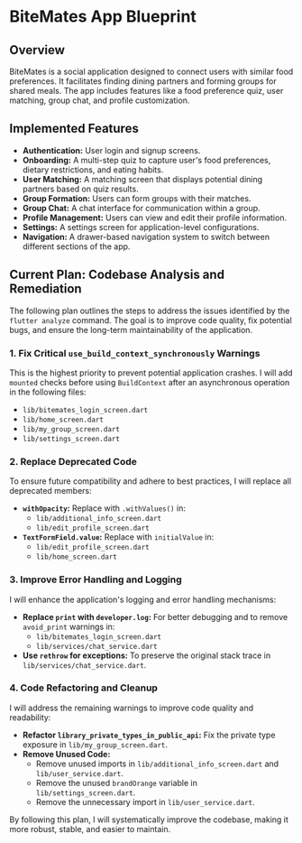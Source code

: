 # BiteMates App Blueprint

## Overview

BiteMates is a social application designed to connect users with similar food preferences. It facilitates finding dining partners and forming groups for shared meals. The app includes features like a food preference quiz, user matching, group chat, and profile customization.

## Implemented Features

*   **Authentication:** User login and signup screens.
*   **Onboarding:** A multi-step quiz to capture user's food preferences, dietary restrictions, and eating habits.
*   **User Matching:** A matching screen that displays potential dining partners based on quiz results.
*   **Group Formation:** Users can form groups with their matches.
*   **Group Chat:** A chat interface for communication within a group.
*   **Profile Management:** Users can view and edit their profile information.
*   **Settings:** A settings screen for application-level configurations.
*   **Navigation:** A drawer-based navigation system to switch between different sections of the app.

## Current Plan: Codebase Analysis and Remediation

The following plan outlines the steps to address the issues identified by the `flutter analyze` command. The goal is to improve code quality, fix potential bugs, and ensure the long-term maintainability of the application.

### 1. Fix Critical `use_build_context_synchronously` Warnings

This is the highest priority to prevent potential application crashes. I will add `mounted` checks before using `BuildContext` after an asynchronous operation in the following files:

*   `lib/bitemates_login_screen.dart`
*   `lib/home_screen.dart`
*   `lib/my_group_screen.dart`
*   `lib/settings_screen.dart`

### 2. Replace Deprecated Code

To ensure future compatibility and adhere to best practices, I will replace all deprecated members:

*   **`withOpacity`:** Replace with `.withValues()` in:
    *   `lib/additional_info_screen.dart`
    *   `lib/edit_profile_screen.dart`
*   **`TextFormField.value`:** Replace with `initialValue` in:
    *   `lib/edit_profile_screen.dart`
    *   `lib/home_screen.dart`

### 3. Improve Error Handling and Logging

I will enhance the application's logging and error handling mechanisms:

*   **Replace `print` with `developer.log`:** For better debugging and to remove `avoid_print` warnings in:
    *   `lib/bitemates_login_screen.dart`
    *   `lib/services/chat_service.dart`
*   **Use `rethrow` for exceptions:** To preserve the original stack trace in `lib/services/chat_service.dart`.

### 4. Code Refactoring and Cleanup

I will address the remaining warnings to improve code quality and readability:

*   **Refactor `library_private_types_in_public_api`:** Fix the private type exposure in `lib/my_group_screen.dart`.
*   **Remove Unused Code:**
    *   Remove unused imports in `lib/additional_info_screen.dart` and `lib/user_service.dart`.
    *   Remove the unused `brandOrange` variable in `lib/settings_screen.dart`.
    *   Remove the unnecessary import in `lib/user_service.dart`.

By following this plan, I will systematically improve the codebase, making it more robust, stable, and easier to maintain.
